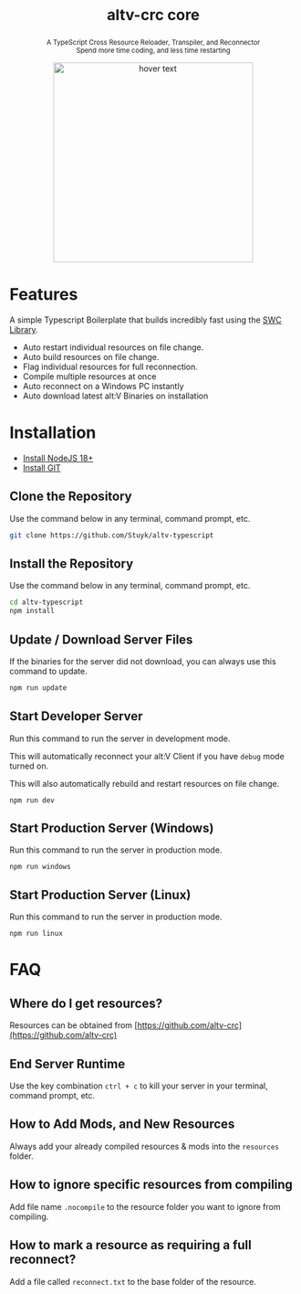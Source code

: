<p align="center" style="font-size: 26px">
	<b>altv-crc core</b>
</p>
<p align="center">
	<sup>A TypeScript Cross Resource Reloader, Transpiler, and Reconnector</sup>
	<br />
	<sup>Spend more time coding, and less time restarting</sup>
</p>
<p align="center">
	<img src="https://i.imgur.com/QdU5BnP.png" width="350" title="hover text">
</p>

# Features

A simple Typescript Boilerplate that builds incredibly fast using the [SWC Library](https://github.com/swc-project/swc).

- Auto restart individual resources on file change.
- Auto build resources on file change.
- Flag individual resources for full reconnection.
- Compile multiple resources at once
- Auto reconnect on a Windows PC instantly
- Auto download latest alt:V Binaries on installation

# Installation

* [Install NodeJS 18+](https://nodejs.org/en/download/current/)
* [Install GIT](https://git-scm.com/downloads)

## Clone the Repository

Use the command below in any terminal, command prompt, etc.

```sh
git clone https://github.com/Stuyk/altv-typescript
```

## Install the Repository

Use the command below in any terminal, command prompt, etc.

```sh
cd altv-typescript
npm install
```

## Update / Download Server Files

If the binaries for the server did not download, you can always use this command to update.

```sh
npm run update
```

## Start Developer Server

Run this command to run the server in development mode.

This will automatically reconnect your alt:V Client if you have `debug` mode turned on.

This will also automatically rebuild and restart resources on file change.

```
npm run dev
```

## Start Production Server (Windows)

Run this command to run the server in production mode.

```
npm run windows
```

## Start Production Server (Linux)

Run this command to run the server in production mode.

```
npm run linux
```

# FAQ

## Where do I get resources?

Resources can be obtained from [https://github.com/altv-crc](https://github.com/altv-crc)

## End Server Runtime

Use the key combination `ctrl + c` to kill your server in your terminal, command prompt, etc.

## How to Add Mods, and New Resources

Always add your already compiled resources & mods into the `resources` folder.

## How to ignore specific resources from compiling

Add file name `.nocompile` to the resource folder you want to ignore from compiling.

## How to mark a resource as requiring a full reconnect?

Add a file called `reconnect.txt` to the base folder of the resource.


